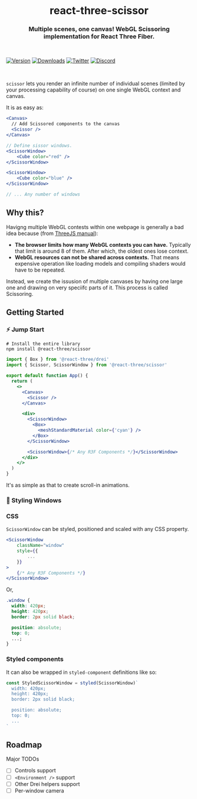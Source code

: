 <br />

<h1 align="center">react-three-scissor</h1>
<h3 align="center">Multiple scenes, one canvas! WebGL Scissoring implementation for React Three Fiber.</h3>

<br>

[![Version](https://img.shields.io/npm/v/@react-three/scissor?style=flat&colorA=000000&colorB=000000)](https://npmjs.com/package/@react-three/scissor)
[![Downloads](https://img.shields.io/npm/dt/react-three-scissor.svg?style=flat&colorA=000000&colorB=000000)](https://npmjs.com/package/@react-three/scissor)
[![Twitter](https://img.shields.io/twitter/follow/pmndrs?label=%40pmndrs&style=flat&colorA=000000&colorB=000000&logo=twitter&logoColor=000000)](https://twitter.com/pmndrs)
[![Discord](https://img.shields.io/discord/740090768164651008?style=flat&colorA=000000&colorB=000000&label=discord&logo=discord&logoColor=000000)](https://discord.gg/ZZjjNvJ)

<br>

`scissor` lets you render an infinite number of individual scenes (limited by your processing capability of course) on one single WebGL context and canvas.

It is as easy as:

```jsx
<Canvas>
  // Add Scissored components to the canvas
  <Scissor />
</Canvas>

// Define sissor windows.
<ScissorWindow>
    <Cube color="red" />
</ScissorWindow>

<ScissorWindow>
    <Cube color="blue" />
</ScissorWindow>

// ... Any number of windows
```

## Why this?

Havigng multiple WebGL contests within one webpage is generally a bad idea because (from [ThreeJS manual](https://threejs.org/manual/?q=mul#en/multiple-scenes)):

- **The browser limits how many WebGL contexts you can have.** Typically that limit is around 8 of them. After which, the oldest ones lose context.
- **WebGL resources can not be shared across contexts.** That means expensive operation like loading models and compiling shaders would have to be repeated.

Instead, we create the issusion of multiple canvases by having one large one and drawing on very speciifc parts of it. This process is called Scissoring.

## Getting Started

### ⚡️ Jump Start

```shell
# Install the entire library
npm install @react-three/scissor
```

```jsx
import { Box } from '@react-three/drei'
import { Scissor, ScissorWindow } from '@react-three/scissor'

export default function App() {
  return (
    <>
      <Canvas>
        <Scissor />
      </Canvas>

      <div>
        <ScissorWindow>
          <Box>
            <meshStandardMaterial color={'cyan'} />
          </Box>
        </ScissorWindow>

        <ScissorWindow>{/* Any R3F Components */}</ScissorWindow>
      </div>
    </>
  )
}
```

It's as simple as that to create scroll-in animations.

### 💅 Styling Windows

### CSS

`ScissorWindow` can be styled, positioned and scaled with any CSS property.

```jsx
<ScissorWindow
    className="window"
    style={{
        ...
    }}
>
    {/* Any R3F Components */}
</ScissorWindow>
```

Or,

```css
.window {
  width: 420px;
  height: 420px;
  border: 2px solid black;

  position: absolute;
  top: 0;
  ...;
}
```

### Styled components

It can also be wrapped in `styled-component` definitions like so:

```js
const StyledScissorWindow = styled(ScissorWindow)`
  width: 420px;
  height: 420px;
  border: 2px solid black;

  position: absolute;
  top: 0;
  ...
`
```

## Roadmap

Major TODOs

- [ ] Controls support
- [ ] `<Environment />` support
- [ ] Other Drei helpers support
- [ ] Per-window camera
